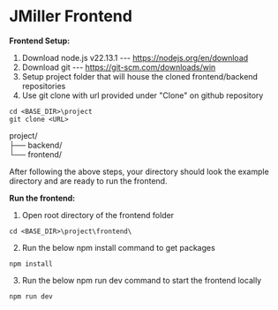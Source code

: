 # JMiller Frontend

**Frontend Setup:**  
1. Download node.js v22.13.1 --- https://nodejs.org/en/download
2. Download git --- https://git-scm.com/downloads/win
3. Setup project folder that will house the cloned frontend/backend repositories
4. Use git clone with url provided under "Clone" on github repository
```
cd <BASE_DIR>\project
git clone <URL>
```
project/\
├── backend/\
└── frontend/

After following the above steps, your directory should look the example directory and are ready to run the frontend.

**Run the frontend:**  
1. Open root directory of the frontend folder
```
cd <BASE_DIR>\project\frontend\
```
2. Run the below npm install command to get packages
```
npm install
```
3. Run the below npm run dev command to start the frontend locally
```
npm run dev
```